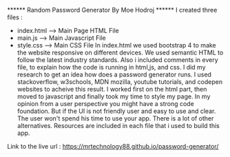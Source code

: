 ****** Random Password Generator By Moe Hodroj ******
I created three files :
- index.html --> Main Page HTML File
- main.js --> Main Javascript File
- style.css --> Main CSS File
In index.html we used bootstrap 4 to make the website responsive on different devices. We used semantic HTML to follow the latest industry standards.
Also i included comments in every file, to explain how the code is running in html,js, and css. I did my research to get an idea how does a password generator runs. I used stackoverflow, w3schools, MDN mozilla, youtube tutorials, and codepen websites to acheive this result.
I worked first on the html part, then moved to javascript and finally took my time to style my page. In my opinion from a user perspective you might have a strong code foundation. But if the UI is not friendly user and easy to use and clear. The user won't spend his time to use your app. There is a lot of other alternatives. Resources are included in each file that i used to build this app. 

Link to the live url : https://mrtechnology88.github.io/password-generator/
